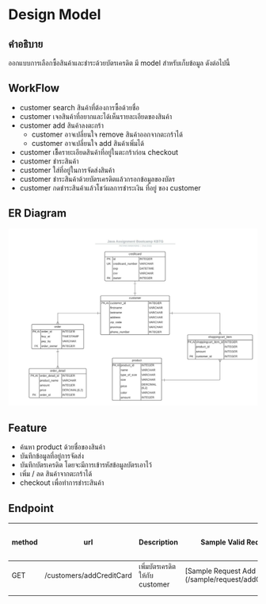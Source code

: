 # Design Model

## คำอธิบาย

ออกแบบการเลือกซื้อสินค้าและชำระด้วยบัตรเครดิต มี model สำหรับเก็บข้อมูล ดังต่อไปนี้

## WorkFlow

- customer search สินค้าที่ต้องการซื้อด้วยชื่อ
- customer เจอสินค้าที่อยากและได้เห็นรายละเอียดของสินค้า
- customer add สินค้าลงตะกร้า
    - customer อาจเปลี่ยนใจ remove สินค้าออกจากตะกร้าได้
    - customer อาจเปลี่ยนใจ add สินค้าเพิ่มได้
- customer เช็ึครายะเอียดสินค้าที่อยู่ในตะกร้าก่อน checkout
- customer ชำระสินค้า
- customer ใส่ที่อยู่ในการจัดส่งสินค้า
- customer ชำระสินค้าด้วยบัตรเครดิตแล้วกรอกข้อมูลของบัตร
- customer กดชำระสินค้าแล้วโชว์ผลการชำระเงิน ที่อยู่ ของ customer

## ER Diagram

![er-diagram](../img/er-diagram.jpeg)

## Feature

- ค้นหา product ด้วยชื่อของสินค้า
- บันทึกข้อมูลที่อยู่การจัดส่ง
- บันทึกบัตรเครดิต โดยจะมีการเข้ารหัสข้อมูลบัตรเอาไว้
- เพิ่ม / ลด สินค้าจากตะกร้าได้
- checkout เพื่อทำการชำระสินค้า

## Endpoint

| method | url                      | Description                    | Sample Valid Request Body                                             | Sample Valid Response Body |
|--------|--------------------------|--------------------------------|-----------------------------------------------------------------------|----------------------------|
| GET    | /customers/addCreditCard | เพิ่มบัตรเครดิตให้กับ customer | [Sample Request Add CreditCard] (/sample/request/addCreditCard.json) |                            |
|        |                          |                                |                                                                       |                            |
|        |                          |                                |                                                                       |                            |
